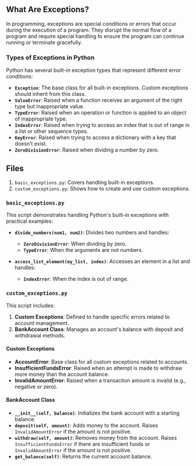 ## What Are Exceptions?

In programming, exceptions are special conditions or errors that occur during the execution of a program. They disrupt the normal flow of a program and require special handling to ensure the program can continue running or terminate gracefully.

### Types of Exceptions in Python

Python has several built-in exception types that represent different error conditions:

- **`Exception`**: The base class for all built-in exceptions. Custom exceptions should inherit from this class.
- **`ValueError`**: Raised when a function receives an argument of the right type but inappropriate value.
- **`TypeError`**: Raised when an operation or function is applied to an object of inappropriate type.
- **`IndexError`**: Raised when trying to access an index that is out of range in a list or other sequence types.
- **`KeyError`**: Raised when trying to access a dictionary with a key that doesn’t exist.
- **`ZeroDivisionError`**: Raised when dividing a number by zero.

## Files
1. `basic_exceptions.py`: Covers handling built-in exceptions.
2. `custom_exceptions.py`: Shows how to create and use custom exceptions.

### `basic_exceptions.py`

This script demonstrates handling Python's built-in exceptions with practical examples:

- **`divide_numbers(num1, num2)`**: Divides two numbers and handles:
  - **`ZeroDivisionError`**: When dividing by zero.
  - **`TypeError`**: When the arguments are not numbers.

- **`access_list_element(my_list, index)`**: Accesses an element in a list and handles:
  - **`IndexError`**: When the index is out of range.


### `custom_exceptions.py`

This script includes:

1. **Custom Exceptions**: Defined to handle specific errors related to account management.
2. **BankAccount Class**: Manages an account's balance with deposit and withdrawal methods.

#### Custom Exceptions

- **AccountError**: Base class for all custom exceptions related to accounts.
- **InsufficientFundsError**: Raised when an attempt is made to withdraw more money than the account balance.
- **InvalidAmountError**: Raised when a transaction amount is invalid (e.g., negative or zero).

#### BankAccount Class

- **`__init__(self, balance)`**: Initializes the bank account with a starting balance.
- **`deposit(self, amount)`**: Adds money to the account. Raises `InvalidAmountError` if the amount is not positive.
- **`withdraw(self, amount)`**: Removes money from the account. Raises `InsufficientFundsError` if there are insufficient funds or `InvalidAmountError` if the amount is not positive.
- **`get_balance(self)`**: Returns the current account balance.

